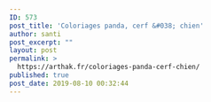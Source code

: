 ```yaml
---
ID: 573
post_title: 'Coloriages panda, cerf &#038; chien'
author: santi
post_excerpt: ""
layout: post
permalink: >
  https://arthak.fr/coloriages-panda-cerf-chien/
published: true
post_date: 2019-08-10 00:32:44
---
```

<!-- wp:image {"id":574} -->
<figure class="wp-block-image"><img src="https://arthak.fr/wp-content/uploads/2019/08/61-panda-sapin-noel-cerf-luge.png" alt="" class="wp-image-574"/></figure>
<!-- /wp:image -->

<!-- wp:image {"id":575} -->
<figure class="wp-block-image"><img src="https://arthak.fr/wp-content/uploads/2019/08/62-chien-moto-balai.png" alt="" class="wp-image-575"/></figure>
<!-- /wp:image -->